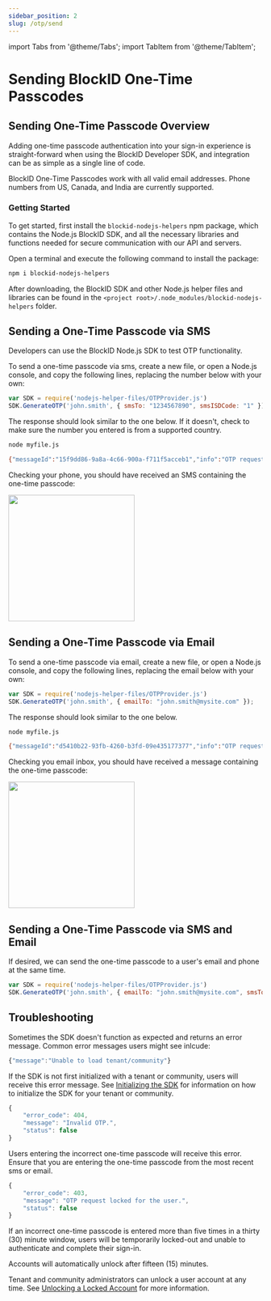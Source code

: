 ```yaml
---
sidebar_position: 2
slug: /otp/send
---
```


import Tabs from '@theme/Tabs';
import TabItem from '@theme/TabItem';

# Sending BlockID One-Time Passcodes


## Sending One-Time Passcode Overview
 
Adding one-time passcode authentication into your sign-in experience is straight-forward when using the BlockID Developer SDK, and integration can be as simple as a single line of code.  

BlockID One-Time Passcodes work with all valid email addresses. Phone numbers from US, Canada, and India are currently supported. 

### Getting Started 

To get started, first install the `blockid-nodejs-helpers` npm package, which contains the Node.js BlockID SDK, and all the necessary libraries and functions needed for secure communication with our API and servers.    

Open a terminal and execute the following command to install the package:  
 

```bash
npm i blockid-nodejs-helpers
```
After downloading, the BlockID SDK and other Node.js helper files and libraries can be found in the `<project root>/.node_modules/blockid-nodejs-helpers` folder.  

## Sending a One-Time Passcode via SMS

Developers can use the BlockID Node.js SDK to test OTP functionality. 

To send a one-time passcode via sms, create a new file, or open a Node.js console, and copy the following lines, replacing the number below with your own:


```jsx title=REQUEST
var SDK = require('nodejs-helper-files/OTPProvider.js')
SDK.GenerateOTP('john.smith', { smsTo: "1234567890", smsISDCode: "1" });
```

The response should look similar to the one below. If it doesn't, check to make sure the number you entered is from a supported country.    

```bash title=RESPONSE
node myfile.js

{"messageId":"15f9dd86-9a8a-4c66-900a-f711f5acceb1","info":"OTP request accepted"}
```

Checking your phone, you should have received an SMS containing the one-time passcode: 

<img src='../../../img/otpsms.png' width='250' />

	



## Sending a One-Time Passcode via Email

To send a one-time passcode via email, create a new file, or open a Node.js console, and copy the following lines, replacing the email below with your own:


```jsx title=REQUEST
var SDK = require('nodejs-helper-files/OTPProvider.js')
SDK.GenerateOTP('john.smith', { emailTo: "john.smith@mysite.com" });
```

The response should look similar to the one below.   

```bash title=RESPONSE
node myfile.js

{"messageId":"d5410b22-93fb-4260-b3fd-09e435177377","info":"OTP request accepted"}
```

Checking you email inbox, you should have received a message containing the one-time passcode:

<img src='../../../img/otpemail.png' width='250' />


## Sending a One-Time Passcode via SMS and Email

If desired, we can send the one-time passcode to a user's email and phone at the same time. 



```jsx title=REQUEST
var SDK = require('nodejs-helper-files/OTPProvider.js')
SDK.GenerateOTP('john.smith', { emailTo: "john.smith@mysite.com", smsTo: "1234567890", smsISDCode: "1" });
```

## Troubleshooting

Sometimes the SDK doesn't function as expected and returns an error message.  Common error messages users might see inlcude: 

```jsx title=RESPONSE
{"message":"Unable to load tenant/community"}
```

If the SDK is not first initialized with a tenant or community, users will receive this error message. See [Initializing the SDK](/docs/uwl2) for information on how to initialize the SDK for your tenant or community.

```jsx title=RESPONSE
{
    "error_code": 404,
    "message": "Invalid OTP.",
    "status": false
}
```

Users entering the incorrect one-time passcode will receive this error. Ensure that you are entering the one-time passcode from the most recent sms or email.  

```jsx title=RESPONSE
{
    "error_code": 403,
    "message": "OTP request locked for the user.",
    "status": false
}
```
If an incorrect one-time passcode is entered more than five times in a thirty (30) minute window, users will be temporarily locked-out and unable to authenticate and complete their sign-in. 

Accounts will automatically unlock after fifteen (15) minutes. 

Tenant and community administrators can unlock a user account at any time. See [Unlocking a Locked Account](/docs/otp/verify#Unlock) for more information.   


